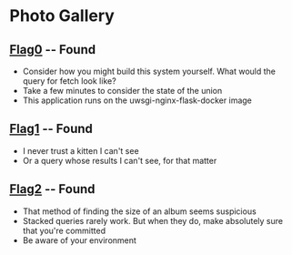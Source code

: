 # Photo Gallery

## [Flag0](./flag0) -- Found

- Consider how you might build this system yourself. What would the query for fetch look like?
- Take a few minutes to consider the state of the union
- This application runs on the uwsgi-nginx-flask-docker image

## [Flag1](./flag1) -- Found

- I never trust a kitten I can't see
- Or a query whose results I can't see, for that matter

## [Flag2](./flag2) -- Found

- That method of finding the size of an album seems suspicious
- Stacked queries rarely work. But when they do, make absolutely sure that you're committed
- Be aware of your environment
